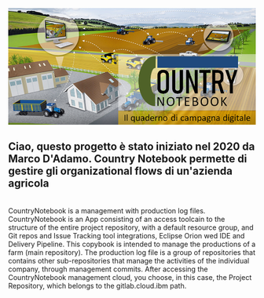 <img src ="https://raw.githubusercontent.com/Country-Notebook/Immagini/master/CountryNotebook%20Aziende%20Wiki.png">
<h2> Ciao, questo progetto è stato iniziato nel 2020 da Marco D'Adamo. Country Notebook permette di gestire gli organizational flows di un'azienda agricola </h2>
<br>
CountryNotebook is a management with production log files.<br>
CountryNotebook is an App consisting of an access toolcain to the structure of the entire project repository, with a default resource group, and Git repos and Issue Tracking tool integrations, Eclipse Orion wed IDE and Delivery Pipeline. This copybook is intended to manage the productions of a farm (main repository). The production log file is a group of repositories that contains other sub-repositories that manage the activities of the individual company, through management commits. After accessing the CountryNotebook management cloud, you choose, in this case, the Project Repository, which belongs to the gitlab.cloud.ibm path.
